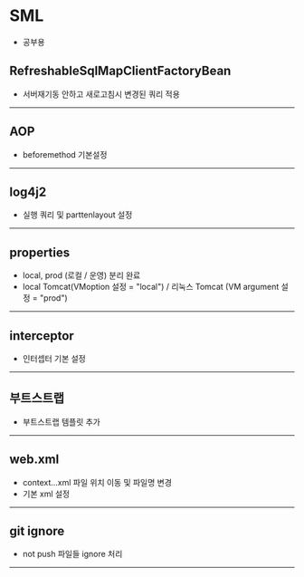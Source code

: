 # SML
- 공부용
   
## RefreshableSqlMapClientFactoryBean
- 서버재기동 안하고 새로고침시 변경된 쿼리 적용

------------------------------------
## AOP
- beforemethod 기본설정
   
------------------------------------
## log4j2
- 실행 쿼리 및 parttenlayout 설정
   
------------------------------------
## properties
- local, prod (로컬 / 운영) 분리 완료
- local Tomcat(VMoption 설정 = "local")  /  리눅스 Tomcat (VM argument 설정 = "prod")
    
------------------------------------
## interceptor
- 인터셉터 기본 설정
    
------------------------------------
## 부트스트랩
- 부트스트랩 템플릿 추가
    
------------------------------------
## web.xml
- context...xml 파일 위치 이동 및 파일명 변경
- 기본 xml 설정
    
------------------------------------
## git ignore 
- not push 파일들 ignore 처리
    
------------------------------------
